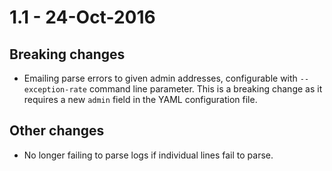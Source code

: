 # 1.1 - 24-Oct-2016

## Breaking changes 

* Emailing parse errors to given admin addresses, configurable with
  `--exception-rate` command line parameter. This is a breaking change
  as it requires a new `admin` field in the YAML configuration file.
  
## Other changes

* No longer failing to parse logs if individual lines fail to parse.
